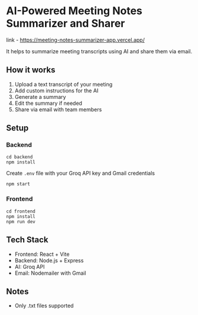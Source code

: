 # AI-Powered Meeting Notes Summarizer and Sharer

link - https://meeting-notes-summarizer-app.vercel.app/

It helps to summarize meeting transcripts using AI and share them via email.

## How it works
1. Upload a text transcript of your meeting
2. Add custom instructions for the AI
3. Generate a summary
4. Edit the summary if needed
5. Share via email with team members

## Setup

### Backend
```
cd backend
npm install
```
Create `.env` file with your Groq API key and Gmail credentials
```
npm start
```

### Frontend
```
cd frontend
npm install
npm run dev
```

## Tech Stack

- Frontend: React + Vite
- Backend: Node.js + Express
- AI: Groq API
- Email: Nodemailer with Gmail

## Notes

- Only .txt files supported

